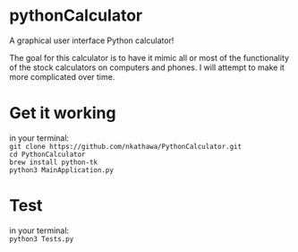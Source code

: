 # pythonCalculator
A graphical user interface Python calculator!

The goal for this calculator is to have it mimic all or most of the functionality of the stock calculators on computers and phones.
I will attempt to make it more complicated over time.

# Get it working
in your terminal: \
`git clone https://github.com/nkathawa/PythonCalculator.git` \
`cd PythonCalculator` \
`brew install python-tk` \
`python3 MainApplication.py`

# Test
in your terminal: \
`python3 Tests.py`
